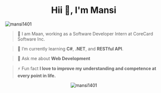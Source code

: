 <h1 align="center">Hii 👋, I'm Mansi</h1>

<p align="left">
  <img src="https://komarev.com/ghpvc/?username=mansi1401&label=Profile%20views&color=0e75b6&style=flat" alt="mansi1401" />
</p>

> 👀 I am Maan, working as a Software Developer Intern at CoreCard Software Inc.

> 🌱 I’m currently learning **C#**, **.NET**, and **RESTful API**.

> 💬 Ask me about **Web Development**

> ⚡ Fun fact **I love to improve my understanding and competence at every point in life.**

<p align="center">
  <img src="https://github-readme-streak-stats.herokuapp.com/?user=mansi1401&" alt="mansi1401" />
</p>
